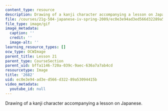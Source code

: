 ```yaml
---
content_type: resource
description: Drawing of a kanji character accompanying a lesson on Japanese.
file: /courses/21g-504-japanese-iv-spring-2009/ec0e3e94ad3ed566d32289a53094415b_2682.gif
file_type: image/gif
image_metadata:
  caption: ''
  credit: ''
  image-alt: ''
learning_resource_types: []
ocw_type: OCWImage
parent_title: Lesson 21
parent_type: CourseSection
parent_uid: bffa1146-720a-039c-9aec-636a7a7ab4cd
resourcetype: Image
title: '2682'
uid: ec0e3e94-ad3e-d566-d322-89a53094415b
video_metadata:
  youtube_id: null
---
```

Drawing of a kanji character accompanying a lesson on Japanese.

